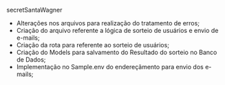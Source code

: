 secretSantaWagner

- Alterações nos arquivos para realização do tratamento de erros;
- Criação do arquivo referente a lógica de sorteio de usuários e envio de e-mails;
- Criação da rota para referente ao sorteio de usuários;
- Criação do Models para salvamento do Resultado do sorteio no Banco de Dados;
- Implementação no Sample.env do endereçãmento para envio dos e-mails;